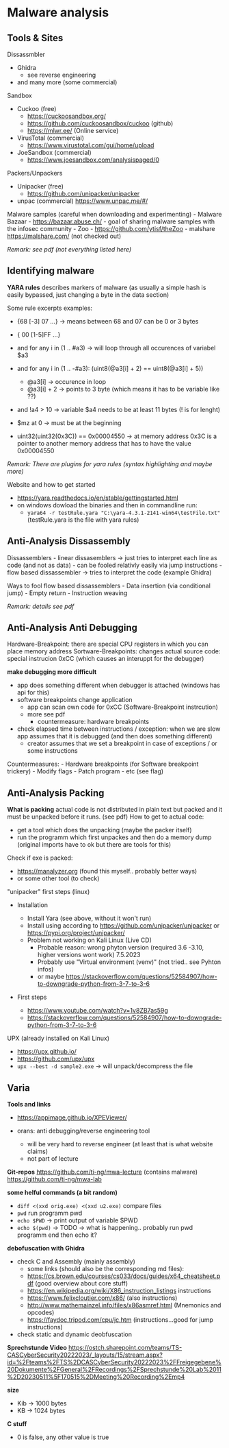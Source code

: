 # Malware analysis

## Tools & Sites

Dissassmbler
- Ghidra
    - see reverse engineering
- and many more (some commercial)

Sandbox
- Cuckoo (free)
    - https://cuckoosandbox.org/
    - https://github.com/cuckoosandbox/cuckoo  (github)
    - https://mlwr.ee/ (Online service)
- VirusTotal (commercial)
    - https://www.virustotal.com/gui/home/upload
- JoeSandbox (commercial)
    - https://www.joesandbox.com/analysispaged/0


Packers/Unpackers
- Unipacker (free)
    - https://github.com/unipacker/unipacker
- unpac (commercial)
    https://www.unpac.me/#/


Malware samples (careful when downloading and experimenting)
    - Malware Bazaar
        - https://bazaar.abuse.ch/
        - goal of sharing malware samples with the infosec community
    - Zoo
        - https://github.com/ytisf/theZoo
    - malshare
        https://malshare.com/ 
        (not checked out)


*Remark: see pdf (not everything listed here)*


## Identifying malware


**YARA rules**
describes markers of malware (as usually a simple hash is easily bypassed, just changing a byte in the data section)

Some rule excerpts examples: 
-  {68 [-3] 07 ...}     -> means between 68 and 07 can be 0 or 3 bytes
- { 00 [1-5]FF ...}
- and for any i in (1 .. #a3)         ->   will loop through all occurences of variabel $a3
- and for any i in (1 .. -#a3): (uint8(@a3[i] + 2) == uint8(@a3[i] + 5))
    - @a3[i]  -> occurence in loop
    - @a3[i] + 2 -> points to 3 byte (which means it has to be variable like ??)
- and !a4 > 10   -> variable $a4 needs to be at least 11 bytes (! is for lenght) 

- $mz at 0     -> must be at the beginning
- uint32(uint32(0x3C)) == 0x00004550   -> at memory address 0x3C is a pointer to another memory address that has to have the value  0x00004550


*Remark: There are plugins for yara rules (syntax highlighting and maybe more)*

Website and how to get started
- https://yara.readthedocs.io/en/stable/gettingstarted.html
- on windows dowload the binaries and then in commandline run: 
    - `yara64 -r testRule.yara "C:\yara-4.3.1-2141-win64\testFile.txt"`  (testRule.yara is the file with yara rules)

## Anti-Analysis Dissassembly

Dissassemblers
    - linear dissasemblers -> just tries to interpret each line as code (and not as data)
        - can be fooled relativly easily via jump instructions
    - flow based dissassembler -> tries to interpret the code (example Ghidra)

Ways to fool flow based dissassemblers
    - Data insertion (via conditional jump)
    - Empty return
    - Instruction weaving

*Remark: details see pdf*


## Anti-Analysis Anti Debugging

Hardware-Breakpoint: there are special CPU registers in which you can place memory address
Sortware-Breakpoints: changes actual source code: special instrucion 0xCC  (which causes an interuppt for the debugger)


**make debugging more difficult**
- app does something different when debugger is attached (windows has api for this)
- software breakpoints change application
    - app can scan own code for 0xCC (Software-Breakpoint instrcution)
    - more see pdf
        - countermeasure: hardware breakpoints
- check elapsed time between instructions / exception: when we are slow app assumes that it is debugged (and then does something different)
    - creator assumes that we set a breakpoint in case of exceptions / or some instructions

Countermeasures: 
    - Hardware breakpoints (for Software breakpoint trickery)
    - Modify flags
    - Patch program
    - etc (see flag)



## Anti-Analysis Packing

**What is packing**
actual code is not distributed in plain text but packed and it must be unpacked before it runs. (see pdf)
How to get to actual code: 
- get a tool which does the unpacking (maybe the packer itself)
- run the programm which first unpackes and then do a memory dump (original imports have to ok but there are tools for this)


Check if exe is packed: 
- https://manalyzer.org  (found this myself.. probably better ways)
- or some other tool (to check)


"unipacker" first steps  (linux)
- Installation
    - Install Yara (see above, without it won't run)
    - Install using according to  https://github.com/unipacker/unipacker or https://pypi.org/project/unipacker/
    - Problem not working on Kali Linux (Live CD)
        - Probable reason: wrong phyton version (required 3.6 -3.10, higher versions wont work) 7.5.2023
        - Probably use "Virtual environment (venv)" (not tried.. see Pyhton infos)
        - or maybe https://stackoverflow.com/questions/52584907/how-to-downgrade-python-from-3-7-to-3-6 


- First steps
    - https://www.youtube.com/watch?v=1v8ZB7as59g 
    - https://stackoverflow.com/questions/52584907/how-to-downgrade-python-from-3-7-to-3-6


UPX (already installed on Kali Linux)
- https://upx.github.io/
- https://github.com/upx/upx
- `upx --best -d sample2.exe` -> will unpack/decompress the file

## Varia

**Tools and links**
- https://appimage.github.io/XPEViewer/

- orans: anti debugging/reverse engineering tool 
    - will be very hard to reverse engineer (at least that is what website claims)
    - not part of lecture

**Git-repos**
https://github.com/ti-ng/mwa-lecture  (contains malware)
https://github.com/ti-ng/mwa-lab



**some helful commands (a bit random)**
- `diff <(xxd orig.exe) <(xxd u2.exe)` compare files
- `pwd` run programm pwd
- `echo $PWD` -> print output of variable $PWD
- `echo $(pwd)` -> TODO ->  what is happening.. probably run pwd programm end then echo it?

**debofuscation with Ghidra**
- check C and Assembly (mainly assembly)
    - some links (should also be the corresponding md files):
    - https://cs.brown.edu/courses/cs033/docs/guides/x64_cheatsheet.pdf (good overview about core stuff)
    - https://en.wikipedia.org/wiki/X86_instruction_listings instructions
    - https://www.felixcloutier.com/x86/ (also instructions)
    - http://www.mathemainzel.info/files/x86asmref.html (Mnemonics and opcodes)
    - https://faydoc.tripod.com/cpu/jc.htm  (instructions...good for jump instructions)
- check static and dynamic deobfuscation


**Sprechstunde Video**
https://ostch.sharepoint.com/teams/TS-CASCyberSecurity20222023/_layouts/15/stream.aspx?id=%2Fteams%2FTS%2DCASCyberSecurity20222023%2FFreigegebene%20Dokumente%2FGeneral%2FRecordings%2FSprechstunde%20Lab%2011%2D20230511%5F170515%2DMeeting%20Recording%2Emp4

**size**
- Kib -> 1000 bytes
- KB -> 1024 bytes

**C stuff**
- 0 is false, any other value is true
